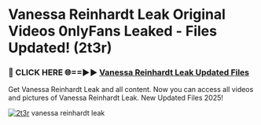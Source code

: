 # Vanessa Reinhardt Leak Original Videos 0nlyFans Leaked - Files Updated! (2t3r)

<h3>🔴 CLICK HERE 🌐==►► <a href="https://tinyurl.com/brd5kh86" rel="nofollow">Vanessa Reinhardt Leak Updated Files</a></h3>

Get Vanessa Reinhardt Leak and all content. Now you can access all videos and pictures of Vanessa Reinhardt Leak. New Updated Files 2025!

[![2t3r](https://i.imgur.com/K7sEzmb.gif)](https://tinyurl.com/brd5kh86)
vanessa reinhardt leak
